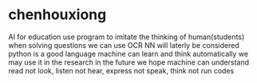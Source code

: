 # chenhouxiong
AI for education
use program to imitate the thinking of human(students) when solving questions
we can use OCR
NN will laterly be considered
python is a good language
machine can learn and think automatically 
we may use it in the research in the future
we hope machine can understand
read not look, listen not hear, express not speak, think not run codes
